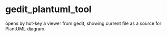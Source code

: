 # gedit_plantuml_tool
opens by hot-key a viewer from gedit, showing current file as a source for PlantUML diagram.
